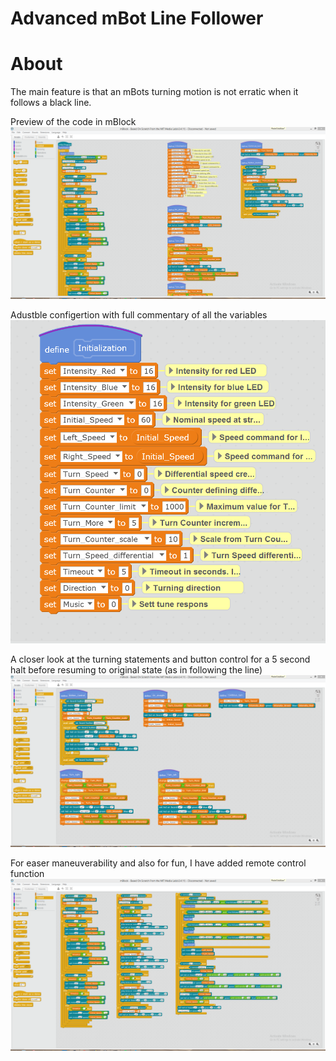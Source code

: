 # Advanced mBot Line Follower
# About
The main feature is that an mBots turning motion is not erratic when it follows a black line. 



Preview of the code in mBlock
![](Screenshots/PreviewOfAdvmBotLineFollower%231.PNG)

Adustble configertion with full commentary of all the variables
![](Screenshots/PreviewOfAdvmBotLineFollowerConfig%234.PNG)

A closer look at the turning statements and button control for a 5 second halt before resuming to original state (as in following the line)
![](Screenshots/PreviewmAdvBotLineFollowerButtonControlAndTurningStatments%233.PNG)

For easer maneuverability and also for fun, I have added remote control function 
![](Screenshots/PreviewmAdvBotLineFollowerRemoteControlConfig%232.PNG)
